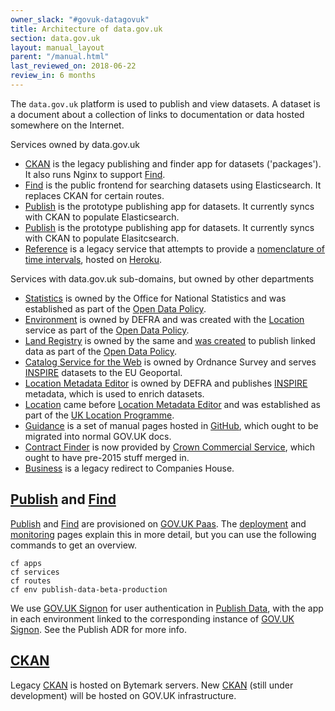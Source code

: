 ```yaml
---
owner_slack: "#govuk-datagovuk"
title: Architecture of data.gov.uk
section: data.gov.uk
layout: manual_layout
parent: "/manual.html"
last_reviewed_on: 2018-06-22
review_in: 6 months
---
```

[publish]: apps/datagovuk_publish
[find]: apps/datagovuk_find
[ckan]: apps/ckanext-datagovuk
[paas]: https://docs.cloud.service.gov.uk/#technical-documentation-for-gov-uk-paas
[signon]: manual/manage-sign-on-accounts
[deployment]: manual/data-gov-uk-deployment
[monitoring]: manual/data-gov-uk-monitoring
[signon-adr]: https://github.com/alphagov/datagovuk_publish/blob/master/doc/adr/0002-signon.md
[statistics]: http://statistics.data.gov.uk
[land-registry]: http://landregistry.data.gov.uk
[csw]: http://csw.data.gov.uk/geonetwork/srv/en/main.home
[location-mde]: http://locationmde.data.gov.uk
[guidance]: http://guidance.data.gov.uk
[business]: http://business.data.gov.uk/id/company/09747720
[location]: http://location.data.gov.uk/registry/
[environment]: http://environment.data.gov.uk/index.html
[guidance-github]: https://github.com/datagovuk/guidance
[open-data-policy]: https://www.gov.uk/government/publications/open-data-white-paper-unleashing-the-potential
[inspire]: http://inspire.ec.europa.eu/about-inspire
[uk-location-programme]: https://inspire.ec.europa.eu/events/conferences/inspire_2010/presentations/258_pdf_presentation.pdf
[contract-finder]: https://data.gov.uk/data/contracts-finder-archive/
[contract-finder-new]: https://www.contractsfinder.service.gov.uk/Search
[land-registry-birth]: https://assets.publishing.service.gov.uk/government/uploads/system/uploads/attachment_data/file/246732/0247.pdf
[reference]: http://reference.data.gov.uk
[time-interval-service]: https://github.com/epimorphics/IntervalServer
[heroku]: https://docs.publishing.service.gov.uk/manual/review-apps.html#use-the-shared-heroku-account

The `data.gov.uk` platform is used to publish and view datasets. A dataset is a document about a collection of links to documentation or data hosted somewhere on the Internet.

Services owned by data.gov.uk

  * [CKAN] is the legacy publishing and finder app for datasets ('packages'). It also runs Nginx to support [Find].
  * [Find] is the public frontend for searching datasets using Elasticsearch. It replaces CKAN for certain routes.
  * [Publish] is the prototype publishing app for datasets. It currently syncs with CKAN to populate Elasticsearch.
  * [Publish] is the prototype publishing app for datasets. It currently syncs with CKAN to populate Elasitcsearch.
  * [Reference][reference] is a legacy service that attempts to provide a [nomenclature of time intervals][time-interval-service], hosted on [Heroku][heroku].

Services with data.gov.uk sub-domains, but owned by other departments

  * [Statistics] is owned by the Office for National Statistics and was established as part of the [Open Data Policy][open-data-policy].
  * [Environment][environment] is owned by DEFRA and was created with the [Location] service as part of the [Open Data Policy][open-data-policy].
  * [Land Registry][land-registry] is owned by the same and [was created][land-registry-birth] to publish linked data as part of the [Open Data Policy][open-data-policy].
  * [Catalog Service for the Web][csw] is owned by Ordnance Survey and serves [INSPIRE] datasets to the EU Geoportal.
  * [Location Metadata Editor][location-mde] is owned by DEFRA and publishes [INSPIRE] metadata, which is used to enrich datasets.
  * [Location] came before [Location Metadata Editor][location-mde] and was established as part of the [UK Location Programme][uk-location-programme].
  * [Guidance] is a set of manual pages hosted in [GitHub][guidance-github], which ought to be migrated into normal GOV.UK docs.
  * [Contract Finder][contract-finder] is now provided by [Crown Commercial Service][contract-finder-new], which ought to have pre-2015 stuff merged in.
  * [Business] is a legacy redirect to Companies House.

## [Publish] and [Find]

[Publish] and [Find] are provisioned on [GOV.UK Paas][paas]. The [deployment] and [monitoring] pages explain this in more detail, but you can use the following commands to get an overview.

```
cf apps
cf services
cf routes
cf env publish-data-beta-production
```

We use [GOV.UK Signon][signon] for user authentication in [Publish Data][publish], with the app in each environment linked to the corresponding instance of [GOV.UK Signon][signon]. See the Publish ADR for more info.

## [CKAN]

Legacy [CKAN] is hosted on Bytemark servers. New [CKAN] (still under development) will be hosted on GOV.UK infrastructure.
